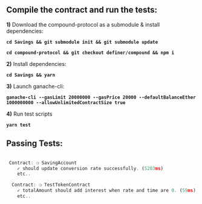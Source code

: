 ## Compile the contract and run the tests:

**1)** Download the compound-protocol as a submodule & install dependencies:

**`cd Savings && git submodule init && git submodule update`**

**`cd compound-protocol && git checkout definer/compound && npm i`**

**2)** Install dependencies:

**`cd Savings && yarn`**

**3)** Launch ganache-cli:

**`ganache-cli --gasLimit 20000000 --gasPrice 20000 --defaultBalanceEther 1000000000 --allowUnlimitedContractSize true`**

**4)** Run test scripts

**`yarn test`**

## Passing Tests:

```javascript

 Contract: ❍ SavingAccount
    ✓ should update conversion rate successfully. (5203ms)
    etc..

  Contract: ❍ TestTokenContract
    ✓ totalAmount should add interest when rate and time are 0. (59ms)
    etc..

```
